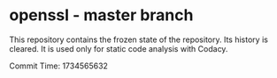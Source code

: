 # openssl - master branch

This repository contains the frozen state of the repository.
Its history is cleared. It is used only for static code
analysis with Codacy.

Commit Time: 1734565632